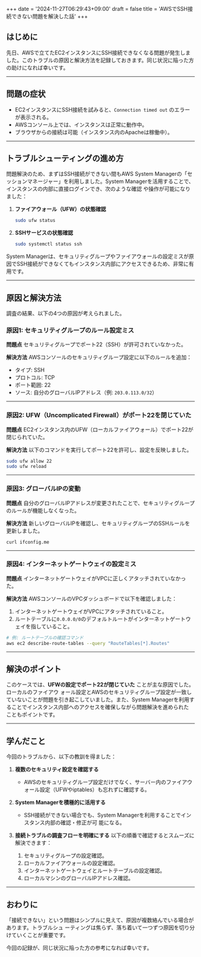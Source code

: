 +++
date = '2024-11-27T06:29:43+09:00'
draft = false
title = 'AWSでSSH接続できない問題を解決した話'
+++

## はじめに
先日、AWSで立てたEC2インスタンスにSSH接続できなくなる問題が発生しました。このトラブルの原因と解決方法を記録しておきます。同じ状況に陥った方の助けになれば幸いです。

---

## 問題の症状
- EC2インスタンスにSSH接続を試みると、`Connection timed out` のエラーが表示される。
- AWSコンソール上では、インスタンスは正常に動作中。
- ブラウザからの接続は可能（インスタンス内のApacheは稼働中）。

---

## トラブルシューティングの進め方
問題解決のため、まずはSSH接続ができない間もAWS System Managerの「セッションマネージャー」を利用しました。System Managerを活用することで、インスタンスの内部に直接ログインでき、次のような確認 や操作が可能になりました：

1. **ファイアウォール（UFW）の状態確認**
   ```bash
   sudo ufw status
   ```

2. **SSHサービスの状態確認**
   ```bash
   sudo systemctl status ssh
   ```

System Managerは、セキュリティグループやファイアウォールの設定ミスが原因でSSH接続ができなくてもインスタンス内部にアクセスできるため、非常に有用です。

---

## 原因と解決方法
調査の結果、以下の4つの原因が考えられました。

### **原因1: セキュリティグループのルール設定ミス**
**問題点**
セキュリティグループでポート22（SSH）が許可されていなかった。

**解決方法**
AWSコンソールのセキュリティグループ設定に以下のルールを追加：
- タイプ: SSH
- プロトコル: TCP
- ポート範囲: 22
- ソース: 自分のグローバルIPアドレス（例: `203.0.113.0/32`）

---

### **原因2: UFW（Uncomplicated Firewall）がポート22を閉じていた**
**問題点**
EC2インスタンス内のUFW（ローカルファイアウォール）でポート22が閉じられていた。

**解決方法**
以下のコマンドを実行してポート22を許可し、設定を反映しました。

```bash
sudo ufw allow 22
sudo ufw reload
```

---

### **原因3: グローバルIPの変動**
**問題点**
自分のグローバルIPアドレスが変更されたことで、セキュリティグループのルールが機能しなくなった。

**解決方法**
新しいグローバルIPを確認し、セキュリティグループのSSHルールを更新しました。

```bash
curl ifconfig.me
```

---

### **原因4: インターネットゲートウェイの設定ミス**
**問題点**
インターネットゲートウェイがVPCに正しくアタッチされていなかった。

**解決方法**
AWSコンソールのVPCダッシュボードで以下を確認しました：
1. インターネットゲートウェイがVPCにアタッチされていること。
2. ルートテーブルに`0.0.0.0/0`のデフォルトルートがインターネットゲートウェイを指していること。

```bash
# 例: ルートテーブルの確認コマンド
aws ec2 describe-route-tables --query "RouteTables[*].Routes"
```

---

## 解決のポイント
このケースでは、**UFWの設定でポート22が閉じていた** ことが主な原因でした。ローカルのファイアウ ォール設定とAWSのセキュリティグループ設定が一致していないことが問題を引き起こしていました。また、System Managerを利用することでインスタンス内部へのアクセスを確保しながら問題解決を進められた こともポイントです。

---

## 学んだこと
今回のトラブルから、以下の教訓を得ました：

1. **複数のセキュリティ設定を確認する**
   - AWSのセキュリティグループ設定だけでなく、サーバー内のファイアウォール設定（UFWやiptables）も忘れずに確認する。

2. **System Managerを積極的に活用する**
   - SSH接続ができない場合でも、System Managerを利用することでインスタンス内部の確認・修正が可 能になる。

3. **接続トラブルの調査フローを明確にする**
   以下の順番で確認するとスムーズに解決できます：
   1. セキュリティグループの設定確認。
   2. ローカルファイアウォールの設定確認。
   3. インターネットゲートウェイとルートテーブルの設定確認。
   4. ローカルマシンのグローバルIPアドレス確認。

---

## おわりに
「接続できない」という問題はシンプルに見えて、原因が複数絡んでいる場合があります。トラブルシュ ーティングは焦らず、落ち着いて一つずつ原因を切り分けていくことが重要です。

今回の記録が、同じ状況に陥った方の参考になれば幸いです。
